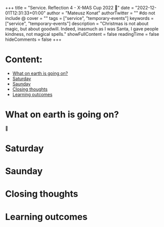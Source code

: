 +++
title = "Service. Reflection 4 - X-MAS Cup 2022 🎅"
date = "2022-12-01T12:31:33+01:00"
author = "Mateusz Konat"
authorTwitter = "" #do not include @
cover = ""
tags = ["service", "temporary-events"]
keywords = ["service", "temporary-events"]
description = "Christmas is not about magic, but about goodwill. Indeed, inasmuch as I was Santa, I gave people kindness, not magical spells."
showFullContent = false
readingTime = false
hideComments = false
+++

# Content:
- [What on earth is going on?](#what-on-earth-is-going-on)
- [Saturday]()
- [Saunday]()
- [Closing thoughts]()
- [Learning outcomes]()

# What on earth is going on?
:santa:

# Saturday

# Saunday

# Closing thoughts

# Learning outcomes

